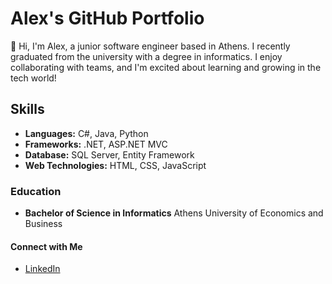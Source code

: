 # Alex's GitHub Portfolio

👋 Hi, I'm Alex, a junior software engineer based in Athens. I recently graduated from the university with a degree in informatics.  I enjoy collaborating with teams, and I'm excited about learning and growing in the tech world!

## Skills

- **Languages:** C#, Java, Python
- **Frameworks:** .NET, ASP.NET MVC
- **Database:** SQL Server, Entity Framework
- **Web Technologies:** HTML, CSS, JavaScript

### Education

- **Bachelor of Science in Informatics**
  Athens University of Economics and Business

#### Connect with Me

- [LinkedIn](linkedin.com/in/alex-vasilakis-a611051b0)
<!--
**AlexVas98/AlexVas98** is a ✨ _special_ ✨ repository because its `README.md` (this file) appears on your GitHub profile.

Here are some ideas to get you started:

- 🔭 I’m currently working on ...
- 🌱 I’m currently learning ...
- 👯 I’m looking to collaborate on ...
- 🤔 I’m looking for help with ...
- 💬 Ask me about ...
- 📫 How to reach me: ...
- 😄 Pronouns: ...
- ⚡ Fun fact: ...
-->
